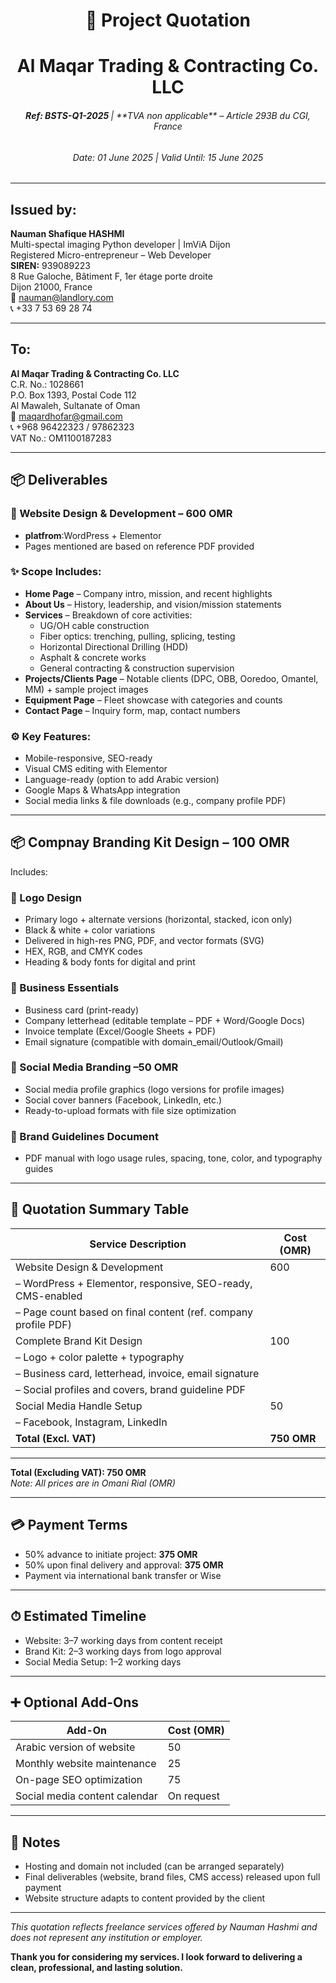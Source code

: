 
<h1 align="center">🧾 Project Quotation</h1>
<h1 align="center">Al Maqar Trading & Contracting Co. LLC</h1>
<h6 align="center">
<b>Ref: BSTS-Q1-2025 </b>  |    **TVA non applicable** – Article 293B du CGI, France  </h6>
<h6 align="center">Date: 01 June 2025 | Valid Until: 15 June 2025</h6>

---

## **Issued by:**

**Nauman Shafique HASHMI**  
Multi-spectal imaging Python developer | ImViA Dijon   
Registered Micro-entrepreneur – Web Developer       
**SIREN:** 939089223  
8 Rue Galoche, Bâtiment F, 1er étage porte droite  
Dijon 21000, France  
📧 nauman@landlory.com  
📞 +33 7 53 69 28 74  

---

## **To:**

**Al Maqar Trading & Contracting Co. LLC**  
C.R. No.: 1028661  
P.O. Box 1393, Postal Code 112  
Al Mawaleh, Sultanate of Oman  
📧 maqardhofar@gmail.com  
📞 +968 96422323 / 97862323  
VAT No.: OM1100187283  

---

## 📦 Deliverables

### 🔹 Website Design & Development – **600 OMR**
- **platfrom**:WordPress + Elementor
- Pages mentioned are based on reference PDF provided  
### ✨ Scope Includes:
- **Home Page** – Company intro, mission, and recent highlights  
- **About Us** – History, leadership, and vision/mission statements  
- **Services** – Breakdown of core activities:
  - UG/OH cable construction  
  - Fiber optics: trenching, pulling, splicing, testing  
  - Horizontal Directional Drilling (HDD)  
  - Asphalt & concrete works  
  - General contracting & construction supervision  
- **Projects/Clients Page** – Notable clients (DPC, OBB, Ooredoo, Omantel, MM) + sample project images  
- **Equipment Page** – Fleet showcase with categories and counts  
- **Contact Page** – Inquiry form, map, contact numbers  

### ⚙️ Key Features:
- Mobile-responsive, SEO-ready  
- Visual CMS editing with Elementor  
- Language-ready (option to add Arabic version)  
- Google Maps & WhatsApp integration  
- Social media links & file downloads (e.g., company profile PDF)  
---

## 📦 Compnay Branding Kit Design – 100 OMR
Includes:

### 🔹 Logo Design
- Primary logo + alternate versions (horizontal, stacked, icon only)
- Black & white + color variations
- Delivered in high-res PNG, PDF, and vector formats (SVG)
- HEX, RGB, and CMYK codes
- Heading & body fonts for digital and print

### 🔹 Business Essentials
- Business card (print-ready)
- Company letterhead (editable template – PDF + Word/Google Docs)
- Invoice template (Excel/Google Sheets + PDF)
- Email signature (compatible with domain_email/Outlook/Gmail)

### 🔹 Social Media Branding –50 OMR
- Social media profile graphics (logo versions for profile images)
- Social cover banners (Facebook, LinkedIn, etc.)
- Ready-to-upload formats with file size optimization

### 🔹 Brand Guidelines Document
- PDF manual with logo usage rules, spacing, tone, color, and typography guides

---

## 🔁  Quotation Summary Table 

| Service Description               | Cost (OMR) |
|----------------------------------|------------|
| Website Design & Development     | 600        |
| – WordPress + Elementor, responsive, SEO-ready, CMS-enabled |            |
| – Page count based on final content (ref. company profile PDF) |            |
| Complete Brand Kit Design        | 100        |
| – Logo + color palette + typography |        |
| – Business card, letterhead, invoice, email signature |        |
| – Social profiles and covers, brand guideline PDF |        |
| Social Media Handle Setup        | 50        |
| – Facebook, Instagram, LinkedIn  |        |
| **Total (Excl. VAT)**            | **750 OMR** |

---

 **Total (Excluding VAT): 750 OMR**  
_Note: All prices are in Omani Rial (OMR)_

---

## 💳 Payment Terms
- 50% advance to initiate project: **375 OMR**  
- 50% upon final delivery and approval: **375 OMR**  
- Payment via international bank transfer or Wise  

---

## ⏱ Estimated Timeline
- Website: 3–7 working days from content receipt  
- Brand Kit: 2–3 working days from logo approval  
- Social Media Setup: 1–2 working days  

---

## ➕ Optional Add-Ons

| Add-On                             | Cost (OMR) |
|-----------------------------------|------------|
| Arabic version of website         | 50        |
| Monthly website maintenance       | 25         |
| On-page SEO optimization          | 75         |
| Social media content calendar     | On request |

---

## 📌 Notes
- Hosting and domain not included (can be arranged separately)
- Final deliverables (website, brand files, CMS access) released upon full payment  
- Website structure adapts to content provided by the client  

---

_This quotation reflects freelance services offered by Nauman Hashmi and does not represent any institution or employer._

**Thank you for considering my services. I look forward to delivering a clean, professional, and lasting solution.**

